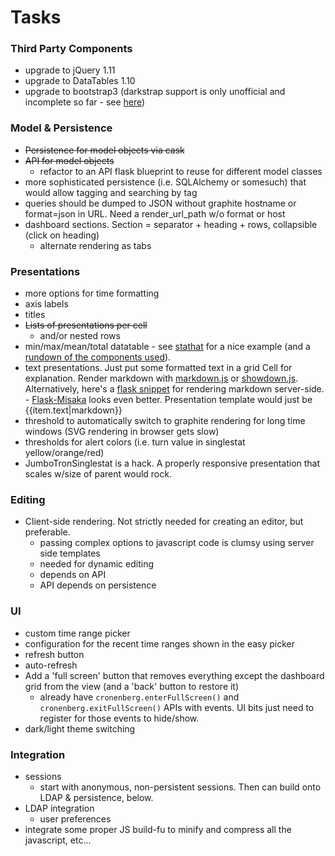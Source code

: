 # Tasks

### Third Party Components

- upgrade to jQuery 1.11
- upgrade to DataTables 1.10
- upgrade to bootstrap3 (darkstrap support is only unofficial and
  incomplete so far - see
  [here](https://github.com/danneu/darkstrap/issues/17))

### Model & Persistence

- ~~Persistence for model objects via cask~~
- ~~API for model objects~~
  - refactor to an API flask blueprint to reuse for different model
    classes
- more sophisticated persistence (i.e. SQLAlchemy or somesuch) that
  would allow tagging and searching by tag
- queries should be dumped to JSON without graphite hostname or
  format=json in URL. Need a render_url_path w/o format or host
- dashboard sections. Section = separator + heading + rows, collapsible (click on heading)
  - alternate rendering as tabs

### Presentations

- more options for time formatting
- axis labels
- titles
- ~~Lists of presentations per cell~~
  - and/or nested rows
- min/max/mean/total datatable - see
  [stathat](http://blog.stathat.com/2014/04/09/web-app-interface-changes-stats.html)
  for a nice example (and a
  [rundown of the components used](http://blog.stathat.com/2014/04/10/whats-powering-the-new-web-interface.html)).
- text presentations. Just put some formatted text in a grid Cell for
  explanation. Render markdown with
  [markdown.js](https://github.com/evilstreak/markdown-js) or
  [showdown.js](https://github.com/coreyti/showdown). Alternatively,
  here's a [flask snippet](http://flask.pocoo.org/snippets/19/) for
  rendering markdown server-side.
      - [Flask-Misaka](https://flask-misaka.readthedocs.org/en/latest/)
        looks even better. Presentation template would just be
        {{item.text|markdown}}
- threshold to automatically switch to graphite rendering for long
  time windows (SVG rendering in browser gets slow)
- thresholds for alert colors (i.e. turn value in singlestat yellow/orange/red)
- JumboTronSinglestat is a hack. A properly responsive presentation
  that scales w/size of parent would rock.

### Editing

- Client-side rendering. Not strictly needed for creating an editor, but preferable.
  - passing complex options to javascript code is clumsy using server side templates
  - needed for dynamic editing
  - depends on API
  - API depends on persistence

### UI

- custom time range picker
- configuration for the recent time ranges shown in the easy picker
- refresh button
- auto-refresh
- Add a 'full screen' button that removes everything except the
  dashboard grid from the view (and a 'back' button to restore it)
  - already have ``cronenberg.enterFullScreen()`` and
    ``cronenberg.exitFullScreen()`` APIs with events. UI bits just
    need to register for those events to hide/show.
- dark/light theme switching

### Integration

- sessions
  - start with anonymous, non-persistent sessions. Then can build onto
    LDAP & persistence, below.
- LDAP integration
  - user preferences
- integrate some proper JS build-fu to minify and compress all the
  javascript, etc...
